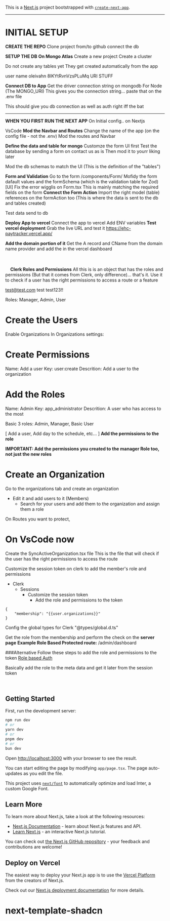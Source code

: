 This is a [Next.js](https://nextjs.org/) project bootstrapped with [`create-next-app`](https://github.com/vercel/next.js/tree/canary/packages/create-next-app).

---

# INITIAL SETUP

**CREATE THE REPO**
Clone project from/to github
connect the db

**SETUP THE DB**
**On Mongo Atlas**
Create a new project
Create a cluster

Do not create any tables yet
They get created automatically from the app

user name
oleivahn
8IKYtRvnVzsPLuMq
URI STUFF

**Connect DB to App**
Get the driver connection string on mongodb
For Node (The MONGO_URI)
This gives you the connection string... paste that on the .env file

This should give you db connection as well as auth right iff the bat

---

**WHEN YOU FIRST RUN THE NEXT APP**
On Initial config.. on Nextjs

VsCode
**Mod the Navbar and Routes**
Change the name of the app (on the config file - not the .env)
Mod the routes and Navbar

**Define the data and table for mongo**
Customze the form UI first
Test the database by sending a form on contact us as is
Then mod it to yourr liking later

Mod the db schemas to match the UI (This is the definition of the "tables")

**Form and Validation**
Go to the form /components/Form/
Mofidy the form dafault values
and the formSchema (which is the validation table for Zod)
[UI] Fix the error wigglis on Form.tsx
This is mainly matching the required fields on the form
**Connect the Form Action**
Import the right model (table) references on the formAction too (This is where the data is sent to the db and tables created)

Test data send to db

**Deploy App to vercel**
Connect the app to vercel
Add ENV variables
**Test vercel deployment**
Grab the live URL and test it
https://ehc-paytracker.vercel.app/

**Add the domain portion of it**
Get the A record and CName from the domain name provider and add the in the vercel dashboard

&nbsp;  
&nbsp;
&nbsp;
&nbsp;  
&nbsp;
&nbsp;
**Clerk Roles and Permissions**
All this is is an object that has the roles and permissions (But that it comes from Clerk, only difference)... that's it. Use it to check if a user has the right permissions to access a route or a feature

test@test.com
test
test123!!

Roles: Manager, Admin, User

# Create the Users

Enable Organizations
In Organizations settings:

# Create Permissions

<!-- Template -->
<!-- I choose the names of the key. It's up to me but it has to go feature:permission -->

Name: Add a user
Key: user:create
Descrition: Add a user to the organization

# Add the Roles

<!-- Template -->
<!-- I choose the names of the key. It's up to me but it has to go like: app_administrator (1 word) -->

Name: Admin
Key: app_administrator
Descrition: A user who has access to the most

Basic 3 roles: Admin, Manager, Basic User

[ Add a user, Add day to the schedule, etc... ] **Add the permissions to the role**

**IMPORTANT: Add the permissions you created to the manager Role too, not just the new roles**

# Create an Organization

Go to the organizations tab and create an organization

- Edit it and add users to it (Members)
  - Search for your users and add them to the organization and assign them a role

On Routes you want to protect,

# On VsCode now

Create the SyncActiveOrganization.tsx file
This is the file that will check if the user has the right permissions to access the route

Customize the session token on clerk to add the member's role and permissions

- Clerk
  - Sessions
    - Customize the session token
      - Add the role and permissions to the token

```tsx
{
	"membership": "{{user.organizations}}"
}
```

Config the global types for Clerk
"@types/global.d.ts"

Get the role from the membership and perform the check on the **server page**
**Example Role Based Protected route:** /admin/dashboard

###Alternative
Follow these steps to add the role and permissions to the token
[Role based Auth](https://clerk.com/docs/guides/basic-rbac)

Basically add the role to the meta data and get it later from the session token

&nbsp;
&nbsp;
&nbsp;
&nbsp;
&nbsp;
&nbsp;

## Getting Started

First, run the development server:

```bash
npm run dev
# or
yarn dev
# or
pnpm dev
# or
bun dev
```

Open [http://localhost:3000](http://localhost:3000) with your browser to see the result.

You can start editing the page by modifying `app/page.tsx`. The page auto-updates as you edit the file.

This project uses [`next/font`](https://nextjs.org/docs/basic-features/font-optimization) to automatically optimize and load Inter, a custom Google Font.

## Learn More

To learn more about Next.js, take a look at the following resources:

- [Next.js Documentation](https://nextjs.org/docs) \- learn about Next\.js features and API\.
- [Learn Next.js](https://nextjs.org/learn) \- an interactive Next\.js tutorial\.

You can check out [the Next.js GitHub repository](https://github.com/vercel/next.js/) \- your feedback and contributions are welcome\!

## Deploy on Vercel

The easiest way to deploy your Next.js app is to use the [Vercel Platform](https://vercel.com/new?utm_medium=default-template&filter=next.js&utm_source=create-next-app&utm_campaign=create-next-app-readme) from the creators of Next.js.

Check out our [Next.js deployment documentation](https://nextjs.org/docs/deployment) for more details.

# next-template-shadcn
